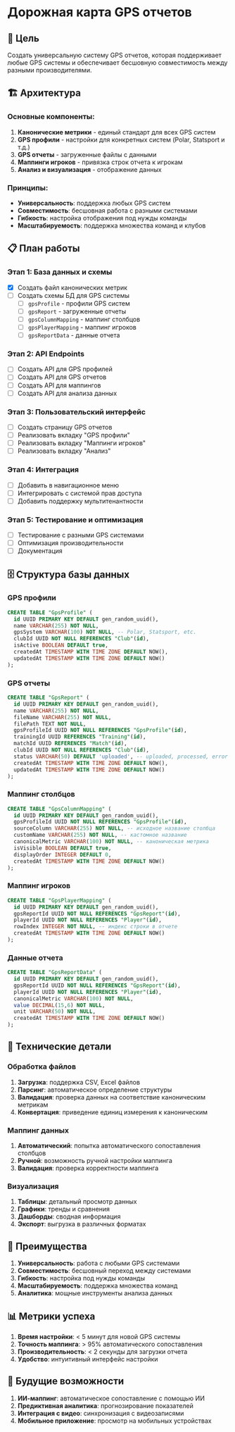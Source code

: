 # Дорожная карта GPS отчетов

## 🎯 Цель
Создать универсальную систему GPS отчетов, которая поддерживает любые GPS системы и обеспечивает бесшовную совместимость между разными производителями.

## 🏗️ Архитектура

### Основные компоненты:
1. **Канонические метрики** - единый стандарт для всех GPS систем
2. **GPS профили** - настройки для конкретных систем (Polar, Statsport и т.д.)
3. **GPS отчеты** - загруженные файлы с данными
4. **Маппинги игроков** - привязка строк отчета к игрокам
5. **Анализ и визуализация** - отображение данных

### Принципы:
- **Универсальность**: поддержка любых GPS систем
- **Совместимость**: бесшовная работа с разными системами
- **Гибкость**: настройка отображения под нужды команды
- **Масштабируемость**: поддержка множества команд и клубов

## 📋 План работы

### Этап 1: База данных и схемы
- [x] Создать файл канонических метрик
- [ ] Создать схемы БД для GPS системы
  - [ ] `gpsProfile` - профили GPS систем
  - [ ] `gpsReport` - загруженные отчеты
  - [ ] `gpsColumnMapping` - маппинг столбцов
  - [ ] `gpsPlayerMapping` - маппинг игроков
  - [ ] `gpsReportData` - данные отчета

### Этап 2: API Endpoints
- [ ] Создать API для GPS профилей
- [ ] Создать API для GPS отчетов
- [ ] Создать API для маппингов
- [ ] Создать API для анализа данных

### Этап 3: Пользовательский интерфейс
- [ ] Создать страницу GPS отчетов
- [ ] Реализовать вкладку "GPS профили"
- [ ] Реализовать вкладку "Маппинги игроков"
- [ ] Реализовать вкладку "Анализ"

### Этап 4: Интеграция
- [ ] Добавить в навигационное меню
- [ ] Интегрировать с системой прав доступа
- [ ] Добавить поддержку мультитенантности

### Этап 5: Тестирование и оптимизация
- [ ] Тестирование с разными GPS системами
- [ ] Оптимизация производительности
- [ ] Документация

## 🗄️ Структура базы данных

### GPS профили
```sql
CREATE TABLE "GpsProfile" (
  id UUID PRIMARY KEY DEFAULT gen_random_uuid(),
  name VARCHAR(255) NOT NULL,
  gpsSystem VARCHAR(100) NOT NULL, -- Polar, Statsport, etc.
  clubId UUID NOT NULL REFERENCES "Club"(id),
  isActive BOOLEAN DEFAULT true,
  createdAt TIMESTAMP WITH TIME ZONE DEFAULT NOW(),
  updatedAt TIMESTAMP WITH TIME ZONE DEFAULT NOW()
);
```

### GPS отчеты
```sql
CREATE TABLE "GpsReport" (
  id UUID PRIMARY KEY DEFAULT gen_random_uuid(),
  name VARCHAR(255) NOT NULL,
  fileName VARCHAR(255) NOT NULL,
  filePath TEXT NOT NULL,
  gpsProfileId UUID NOT NULL REFERENCES "GpsProfile"(id),
  trainingId UUID REFERENCES "Training"(id),
  matchId UUID REFERENCES "Match"(id),
  clubId UUID NOT NULL REFERENCES "Club"(id),
  status VARCHAR(50) DEFAULT 'uploaded', -- uploaded, processed, error
  createdAt TIMESTAMP WITH TIME ZONE DEFAULT NOW(),
  updatedAt TIMESTAMP WITH TIME ZONE DEFAULT NOW()
);
```

### Маппинг столбцов
```sql
CREATE TABLE "GpsColumnMapping" (
  id UUID PRIMARY KEY DEFAULT gen_random_uuid(),
  gpsProfileId UUID NOT NULL REFERENCES "GpsProfile"(id),
  sourceColumn VARCHAR(255) NOT NULL, -- исходное название столбца
  customName VARCHAR(255) NOT NULL, -- кастомное название
  canonicalMetric VARCHAR(100) NOT NULL, -- каноническая метрика
  isVisible BOOLEAN DEFAULT true,
  displayOrder INTEGER DEFAULT 0,
  createdAt TIMESTAMP WITH TIME ZONE DEFAULT NOW()
);
```

### Маппинг игроков
```sql
CREATE TABLE "GpsPlayerMapping" (
  id UUID PRIMARY KEY DEFAULT gen_random_uuid(),
  gpsReportId UUID NOT NULL REFERENCES "GpsReport"(id),
  playerId UUID NOT NULL REFERENCES "Player"(id),
  rowIndex INTEGER NOT NULL, -- индекс строки в отчете
  createdAt TIMESTAMP WITH TIME ZONE DEFAULT NOW()
);
```

### Данные отчета
```sql
CREATE TABLE "GpsReportData" (
  id UUID PRIMARY KEY DEFAULT gen_random_uuid(),
  gpsReportId UUID NOT NULL REFERENCES "GpsReport"(id),
  playerId UUID NOT NULL REFERENCES "Player"(id),
  canonicalMetric VARCHAR(100) NOT NULL,
  value DECIMAL(15,6) NOT NULL,
  unit VARCHAR(50) NOT NULL,
  createdAt TIMESTAMP WITH TIME ZONE DEFAULT NOW()
);
```

## 🔧 Технические детали

### Обработка файлов
1. **Загрузка**: поддержка CSV, Excel файлов
2. **Парсинг**: автоматическое определение структуры
3. **Валидация**: проверка данных на соответствие каноническим метрикам
4. **Конвертация**: приведение единиц измерения к каноническим

### Маппинг данных
1. **Автоматический**: попытка автоматического сопоставления столбцов
2. **Ручной**: возможность ручной настройки маппинга
3. **Валидация**: проверка корректности маппинга

### Визуализация
1. **Таблицы**: детальный просмотр данных
2. **Графики**: тренды и сравнения
3. **Дашборды**: сводная информация
4. **Экспорт**: выгрузка в различных форматах

## 🚀 Преимущества

1. **Универсальность**: работа с любыми GPS системами
2. **Совместимость**: бесшовный переход между системами
3. **Гибкость**: настройка под нужды команды
4. **Масштабируемость**: поддержка множества команд
5. **Аналитика**: мощные инструменты анализа данных

## 📊 Метрики успеха

1. **Время настройки**: < 5 минут для новой GPS системы
2. **Точность маппинга**: > 95% автоматического сопоставления
3. **Производительность**: < 2 секунды для загрузки отчета
4. **Удобство**: интуитивный интерфейс настройки

## 🔮 Будущие возможности

1. **ИИ-маппинг**: автоматическое сопоставление с помощью ИИ
2. **Предиктивная аналитика**: прогнозирование показателей
3. **Интеграция с видео**: синхронизация с видеозаписями
4. **Мобильное приложение**: просмотр на мобильных устройствах
